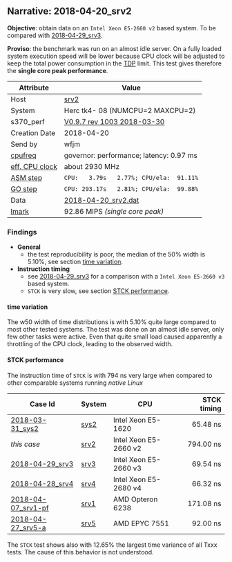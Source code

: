## Narrative: 2018-04-20_srv2

**Objective**: obtain data on an `Intel Xeon E5-2660 v2` based system.
To be compared with [2018-04-29_srv3](2018-04-29_srv3.md).

**Proviso**: the benchmark was run on an almost idle server. On a fully
loaded system execution speed will be lower because CPU clock will be adjusted
to keep the total power consumption in the
[TDP](https://en.wikipedia.org/wiki/Thermal_design_power) limit.
This test gives therefore the **single core peak performance**.

| Attribute | Value |
| --------- | ----- |
| Host   | [srv2](hostinfo_srv2.md) |
| System | Herc tk4- 08 (NUMCPU=2 MAXCPU=2) |
| s370_perf | [V0.9.7  rev  1003  2018-03-30](https://github.com/wfjm/s370-perf/blob/2685ff0/codes/s370_perf.asm) |
| Creation Date | 2018-04-20 |
| Send by | wfjm |
| [cpufreq](README_narr.md#user-content-cpufreq) | governor: performance; latency: 0.97 ms |
| [eff. CPU clock](README_narr.md#user-content-effclk) | about 2930 MHz |
| [ASM step](README_narr.md#user-content-asm) | `CPU:   3.79s   2.77%; CPU/ela:  91.11%` |
| [GO step](README_narr.md#user-content-go)   | `CPU: 293.17s   2.81%; CPU/ela:  99.88%` |
| Data | [2018-04-20_srv2.dat](../data/2018-04-20_srv2.dat) |
| [lmark](README_narr.md#user-content-lmark) | 92.86 MIPS _(single core peak)_ |

### <a id="find">Findings</a>
- **General**
  - the test reproducibility is poor, the median of the 50% width is 5.10%,
    see section [time variation](#user-content-find-tvar).
- **Instruction timing**
  - see [2018-04-29_srv3](2018-04-29_srv3.md##user-content-find) for a
    comparison with a `Intel Xeon E5-2660 v3` based system.
  - `STCK` is very slow, see section
    [STCK performance](#user-content-find-stck).

#### <a id="find-tvar">time variation</a>
The w50 width of time distributions is with 5.10% quite large compared to
most other tested systems. The test was done on an almost idle server, only
few other tasks were active. Even that quite small load caused apparently
a throttling of the CPU clock, leading to the observed width.

#### <a id="find-stck">STCK performance</a>
The instruction time of `STCK` is with 794 ns very large when compared to
other comparable systems running _native Linux_

| Case Id | System | CPU | STCK timing |
| ------- | ------ | --- | ----------: |
| [2018-03-31_sys2](2018-03-31_sys2.md)       | [sys2](hostinfo_sys2.md) | Intel Xeon E5-1620    | 65.48 ns |
| _this case_                                 | [srv2](hostinfo_srv2.md) | Intel Xeon E5-2660 v2 | 794.00 ns |
| [2018-04-29_srv3](2018-04-29_srv3.md)       | [srv3](hostinfo_srv3.md) | Intel Xeon E5-2660 v3 | 69.54 ns |
| [2018-04-28_srv4](2018-04-28_srv4.md)       | [srv4](hostinfo_srv4.md) | Intel Xeon E5-2680 v4 | 66.32 ns |
| [2018-04-07_srv1-pf](2018-04-07_srv1-pf.md) | [srv1](hostinfo_srv1.md) | AMD Opteron 6238      | 171.08 ns |
| [2018-04-27_srv5-a](2018-04-27_srv5-a.md)   | [srv5](hostinfo_srv5.md) | AMD EPYC 7551         | 92.00 ns |

The `STCK` test shows also with 12.65% the largest time variance of all
Txxx tests. The cause of this behavior is not understood.
